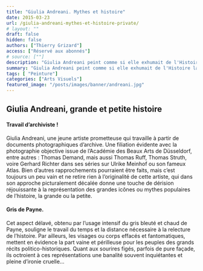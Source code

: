 ```yaml
---
title: "Giulia Andreani. Mythes et histoire"
date: 2015-03-23
url: /giulia-andreani-mythes-et-histoire-private/
# layout: ""
draft: false
hidden: false
authors: ["Thierry Grizard"]
access: ["Réservé aux abonnés"]
# source: [""]
description: "Giulia Andreani peint comme si elle exhumait de l'Histoire la petite histoire des fictions/mythes politiques et totalitaires qu'elle déstructure avec ironie"
summary: "Giulia Andreani peint comme si elle exhumait de l'Histoire la petite histoire des fictions/mythes politiques et totalitaires qu'elle déstructure avec ironie"
tags: [ "Peinture"]
categories: ["Arts Visuels"]
featured_image: "/posts/images/banner/andreani.jpg"
---
```

## Giulia Andreani, grande et petite histoire

#### Travail d’archiviste !

Giulia Andreani, une jeune artiste prometteuse qui travaille à partir de documents photographiques d’archive. Une filiation évidente avec la photographie objective issue de l’Académie des Beaux Arts de Düsseldorf, entre autres : Thomas Demand, mais aussi Thomas Ruff, Thomas Struth, voire Gerhard Richter dans ses séries sur Ulrike Meinhof ou son fameux Atlas. Bien d’autres rapprochements pourraient être faits, mais c’est toujours un peu vain et ne retire rien à l’originalité de cette artiste, qui dans son approche picturalement décalée donne une touche de dérision réjouissante à la représentation des grandes icônes ou mythes populaires de l’histoire, la grande ou la petite.

#### Gris de Payne.

Cet aspect délavé, obtenu par l’usage intensif du gris bleuté et chaud de Payne, souligne le travail du temps et la distance nécessaire à la relecture de l’histoire. Par ailleurs, les visages ou corps effacés et fantomatiques, mettent en évidence la part vaine et périlleuse pour les peuples des grands récits politico-historiques. Quant aux sourires figés, parfois de pure façade, ils octroient à ces représentations une banalité souvent inquiétantes et pleine d’ironie cruelle...